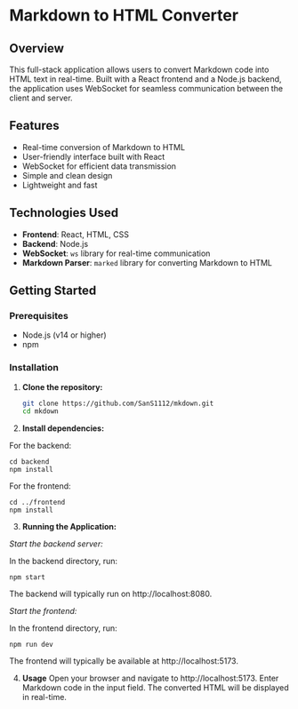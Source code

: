 # Markdown to HTML Converter

## Overview

This full-stack application allows users to convert Markdown code into HTML text in real-time. Built with a React frontend and a Node.js backend, the application uses WebSocket for seamless communication between the client and server.

## Features

- Real-time conversion of Markdown to HTML
- User-friendly interface built with React
- WebSocket for efficient data transmission
- Simple and clean design
- Lightweight and fast

## Technologies Used

- **Frontend**: React, HTML, CSS
- **Backend**: Node.js
- **WebSocket**: `ws` library for real-time communication
- **Markdown Parser**: `marked` library for converting Markdown to HTML

## Getting Started

### Prerequisites

- Node.js (v14 or higher)
- npm 

### Installation

1. **Clone the repository:**

   ```bash
   git clone https://github.com/SanS1112/mkdown.git
   cd mkdown

2. **Install dependencies:**

  For the backend:

    cd backend
    npm install

  For the frontend:

    cd ../frontend
    npm install

3. **Running the Application:**
 
  *Start the backend server:*

  In the backend directory, run:

    npm start

  The backend will typically run on http://localhost:8080.

  *Start the frontend:*

  In the frontend directory, run:
   
    npm run dev

  The frontend will typically be available at http://localhost:5173.

4. **Usage**
  Open your browser and navigate to http://localhost:5173.
  Enter Markdown code in the input field.
  The converted HTML will be displayed in real-time.

